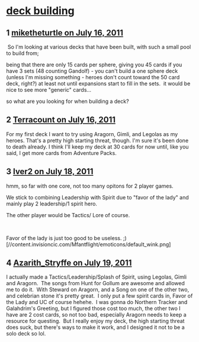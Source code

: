 # [deck building](https://community.fantasyflightgames.com/topic/50048-deck-building/)

## 1 [miketheturtle on July 16, 2011](https://community.fantasyflightgames.com/topic/50048-deck-building/?do=findComment&comment=500573)

 So I'm looking at various decks that have been built, with such a small pool to build from;

being that there are only 15 cards per sphere, giving you 45 cards if you have 3 sets (48 counting Gandolf) - you can't build a one sphere deck (unless I'm missing something - heroes don't count toward the 50 card deck, right?) at least not until expansions start to fill in the sets.  it would be nice to see more "generic" cards...

so what are you looking for when building a deck?

## 2 [Terracount on July 16, 2011](https://community.fantasyflightgames.com/topic/50048-deck-building/?do=findComment&comment=500603)

For my first deck I want to try using Aragorn, Gimli, and Legolas as my heroes. That's a pretty high starting threat, though. I'm sure it's been done to death already. I think I'll keep my deck at 30 cards for now until, like you said, I get more cards from Adventure Packs.

## 3 [Iver2 on July 18, 2011](https://community.fantasyflightgames.com/topic/50048-deck-building/?do=findComment&comment=501022)

hmm, so far with one core, not too many opitons for 2 player games.

We stick to combining Leadership with Spirit due to "favor of the lady" and mainly play 2 leadership/1 spirit hero.

The other player would be Tactics/ Lore of course.

 

Favor of the lady is just too good to be useless. ;) [//content.invisioncic.com/Mfantflight/emoticons/default_wink.png]

## 4 [Azarith_Stryffe on July 19, 2011](https://community.fantasyflightgames.com/topic/50048-deck-building/?do=findComment&comment=501553)

I actually made a Tactics/Leadership/Splash of Spirit, using Legolas, Gimli and Aragorn.  The songs from Hunt for Gollum are awesome and allowed me to do it.  With Steward on Aragorn, and a Song on one of the other two, and celebrian stone it's pretty great.  I only put a few spirit cards in, Favor of the Lady and UC of course hehehe.  I was gonna do Northern Tracker and Galahdrim's Greeting, but I figured those cost too much, the other two I have are 2 cost cards, so not too bad, especially Aragorn needs to keep a resource for questing.  But I really enjoy my deck, the high starting threat does suck, but there's ways to make it work, and I designed it not to be a solo deck so lol.

